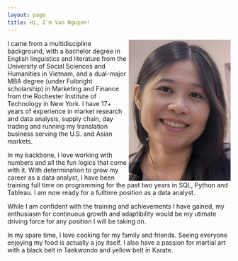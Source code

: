```yaml
---
layout: page
title: Hi, I'm Van Nguyen!
---
```


<img style="float:right" src="/assets/images/Profile_pic_RESIZE2.png">

I came from a multidiscipline background, with a bachelor degree in English linguistics and literature from the University of Social Sciences and Humanities in Vietnam, and a dual-major MBA degree (under Fulbright scholarship) in Marketing and Finance from the Rochester Institute of Technology in New York. I have 17+ years of experience in market research and data analysis, supply chain, day trading and running my translation business serving the U.S. and Asian markets.

In my backbone, I love working with numbers and all the fun logics that come with it. With determination to grow my career as a data analyst, I have been training full time on programming for the past two years in SQL, Python and Tableau. I am now ready for a fulltime position as a data analyst. 

While I am confident with the training and achievements I have gained, my enthusiasm for continuous growth and adaptibility would be my utimate driving force for any position I will be taking on.

In my spare time, I love cooking for my family and friends. Seeing everyone enjoying my food is actually a joy itself. I also have a passion for martial art with a black belt in Taekwondo and yellow belt in Karate.
